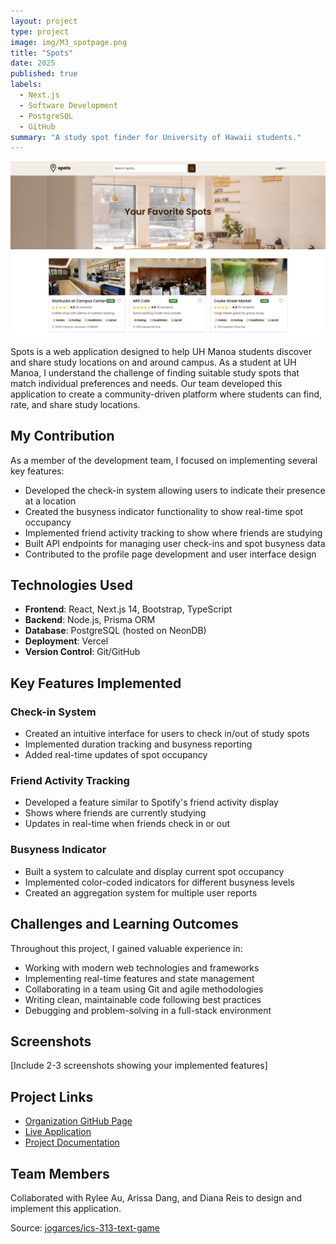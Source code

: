 ```yaml
---
layout: project
type: project
image: img/M3_spotpage.png
title: "Spots"
date: 2025
published: true
labels:
  - Next.js
  - Software Development
  - PostgreSQL
  - GitHub
summary: "A study spot finder for University of Hawaii students."
---
```


<img class="img-fluid" src="../img/favoritespage.png">

Spots is a web application designed to help UH Manoa students discover and share study locations on and around campus. As a student at UH Manoa, I understand the challenge of finding suitable study spots that match individual preferences and needs. Our team developed this application to create a community-driven platform where students can find, rate, and share study locations.

## My Contribution
As a member of the development team, I focused on implementing several key features:
- Developed the check-in system allowing users to indicate their presence at a location
- Created the busyness indicator functionality to show real-time spot occupancy
- Implemented friend activity tracking to show where friends are studying
- Built API endpoints for managing user check-ins and spot busyness data
- Contributed to the profile page development and user interface design

## Technologies Used
- **Frontend**: React, Next.js 14, Bootstrap, TypeScript
- **Backend**: Node.js, Prisma ORM
- **Database**: PostgreSQL (hosted on NeonDB)
- **Deployment**: Vercel
- **Version Control**: Git/GitHub

## Key Features Implemented
### Check-in System
- Created an intuitive interface for users to check in/out of study spots
- Implemented duration tracking and busyness reporting
- Added real-time updates of spot occupancy

### Friend Activity Tracking
- Developed a feature similar to Spotify's friend activity display
- Shows where friends are currently studying
- Updates in real-time when friends check in or out

### Busyness Indicator
- Built a system to calculate and display current spot occupancy
- Implemented color-coded indicators for different busyness levels
- Created an aggregation system for multiple user reports

## Challenges and Learning Outcomes
Throughout this project, I gained valuable experience in:
- Working with modern web technologies and frameworks
- Implementing real-time features and state management
- Collaborating in a team using Git and agile methodologies
- Writing clean, maintainable code following best practices
- Debugging and problem-solving in a full-stack environment

## Screenshots
[Include 2-3 screenshots showing your implemented features]

## Project Links
- [Organization GitHub Page](https://github.com/manoa-spots)
- [Live Application](https://manoa-spots.vercel.app)
- [Project Documentation](https://manoa-spots.github.io/)

## Team Members
Collaborated with Rylee Au, Arissa Dang, and Diana Reis to design and implement this application.

Source: <a href="https://github.com/jogarces/ics-313-text-game"><i class="large github icon "></i>jogarces/ics-313-text-game</a>
